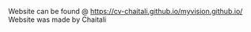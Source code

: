 Website can be found @ https://cv-chaitali.github.io/myvision.github.io/ 
Website was made by Chaitali 
